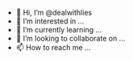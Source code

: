 - 👋 Hi, I’m @dealwithlies
- 👀 I’m interested in ...
- 🌱 I’m currently learning ...
- 💞️ I’m looking to collaborate on ...
- 📫 How to reach me ...

<!---
dealwithlies/dealwithlies is a ✨ special ✨ repository because its `README.md` (this file) appears on your GitHub profile.
You can click the Preview link to take a look at your changes.
--->
